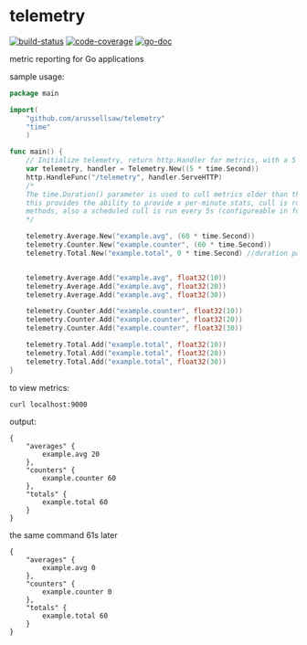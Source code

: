 # telemetry

[![build-status](https://travis-ci.org/arussellsaw/telemetry.svg?branch=master)](https://travis-ci.org/arussellsaw/telemetry) [![code-coverage](http://gocover.io/_badge/github.com/arussellsaw/telemetry)](http://gocover.io/github.com/arussellsaw/telemetry)
[![go-doc](https://godoc.org/github.com/arussellsaw/telemetry?status.svg)](https://godoc.org/github.com/arussellsaw/telemetry)

metric reporting for Go applications

sample usage:

```go
package main

import(
    "github.com/arussellsaw/telemetry"
    "time"
    )

func main() {
    // Initialize telemetry, return http.Handler for metrics, with a 5 second point cull schedule
    var telemetry, handler = Telemetry.New((5 * time.Second))
    http.HandleFunc("/telemetry", handler.ServeHTTP)
    /*
    The time.Duration() parameter is used to cull metrics older than the duration
    this provides the ability to provide x per-minute stats, cull is run on append
    methods, also a scheduled cull is run every 5s (configureable in future)
    */

    telemetry.Average.New("example.avg", (60 * time.Second))
    telemetry.Counter.New("example.counter", (60 * time.Second))
    telemetry.Total.New("example.total", 0 * time.Second) //duration parameter is useless, but is needed to conform to interface


    telemetry.Average.Add("example.avg", float32(10))
    telemetry.Average.Add("example.avg", float32(20))
    telemetry.Average.Add("example.avg", float32(30))

    telemetry.Counter.Add("example.counter", float32(10))
    telemetry.Counter.Add("example.counter", float32(20))
    telemetry.Counter.Add("example.counter", float32(30))

    telemetry.Total.Add("example.total", float32(10))
    telemetry.Total.Add("example.total", float32(20))
    telemetry.Total.Add("example.total", float32(30))
}

```

to view metrics:

`curl localhost:9000`  


output:  


```
{
    "averages" {
        example.avg 20
    },
    "counters" {
        example.counter 60
    },
    "totals" {
        example.total 60
    }
}
```

the same command 61s later

```
{
    "averages" {
        example.avg 0
    },
    "counters" {
        example.counter 0
    },
    "totals" {
        example.total 60
    }
}
```

